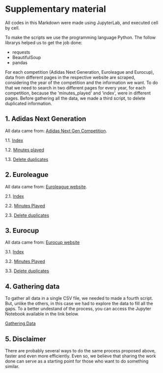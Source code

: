 # Supplementary material

All codes in this Markdown were made using JupyterLab, and executed cell by cell.

To make the scripts we use the programming language Python. The follow librarys helped us to get the job done:

* requests
* BeautifulSoup
* pandas

For each competition (Adidas Next Generation, Euroleague and Eurocup), data from different pages in the respective website are scraped, considering the year of the competition and the information we want. To do that we need to search in two different pages for every year, for each competition, because the 'minutes_played' and 'index', were in different pages. Before gathering all the data, we made a third script, to delete duplicated information. 

## 1. Adidas Next Generation

All data came from: [Adidas Next Gen Competition](https://www.adidasngt.com/). 

1.1. [Index](https://github.com/crizmorais/paper_euroleague_players/blob/main/index_u18.ipynb)

1.2. [Minutes played](https://github.com/crizmorais/paper_euroleague_players/blob/main/minutes_u18.ipynb)

1.3. [Delete duplicates](https://github.com/crizmorais/paper_euroleague_players/blob/main/dupU18.ipynb)

## 2. Euroleague

All data came from: [Euroleague website](https://www.euroleague.net/).

2.1. [Index](https://github.com/crizmorais/paper_euroleague_players/blob/main/index_euroleague.ipynb)

2.2. [Minutes Played](https://github.com/crizmorais/paper_euroleague_players/blob/main/minutes_euroleague.ipynb)

2.3. [Delete duplicates](https://github.com/crizmorais/paper_euroleague_players/blob/main/dupEuroleague.ipynb)

## 3. Eurocup

All data came from: [Eurocup website](https://www.eurocupbasketball.com/)

3.1. [Index](https://github.com/crizmorais/paper_euroleague_players/blob/main/index_eurocup.ipynb)

3.2. [Minutes Played](https://github.com/crizmorais/paper_euroleague_players/blob/main/minutes_eurocup.ipynb)

3.3. [Delete duplicates](https://github.com/crizmorais/paper_euroleague_players/blob/main/dupEurocup.ipynb)


## 4. Gathering data

To gather all data in a single CSV file, we needed to made a fourth script. But, unlike the others, in this case we had to explore the data to fill all the gaps. To a better undestand of the process, you can access the Jupyter Notebook available in the link below.

[Gathering Data](https://github.com/crizmorais/paper_euroleague_players/blob/main/merge_bases.ipynb)

## 5. Disclaimer

There are probably several ways to do the same process proposed above, faster and even more efficiently. Even so, we believe that sharing the work done can serve as a starting point for those who want to do something similar.

